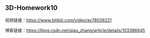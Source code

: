 3D-Homework10
---
视频链接：https://www.bilibili.com/video/av78026221

博客链接：https://blog.csdn.net/qiao_zhang/article/details/103386645
